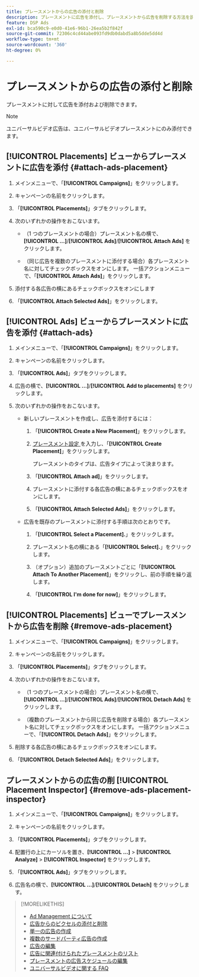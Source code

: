 ```yaml
---
title: プレースメントからの広告の添付と削除
description: プレースメントに広告を添付し、プレースメントから広告を削除する方法を説明します。
feature: DSP Ads
exl-id: bca590c9-e0d0-41e6-96b1-26ea5b2f842f
source-git-commit: 72306c4cd44abe093fd9db0dabd5a8b5dde5dd4d
workflow-type: tm+mt
source-wordcount: '360'
ht-degree: 0%

---
```


# プレースメントからの広告の添付と削除

プレースメントに対して広告を添付および削除できます。

>[!NOTE]
>
>ユニバーサルビデオ広告は、ユニバーサルビデオプレースメントにのみ添付できます。

## [!UICONTROL Placements] ビューからプレースメントに広告を添付 {#attach-ads-placement}

1. メインメニューで、「**[!UICONTROL Campaigns]**」をクリックします。

1. キャンペーンの名前をクリックします。

1. 「**[!UICONTROL Placements]**」タブをクリックします。

1. 次のいずれかの操作をおこないます。

   * （1 つのプレースメントの場合）プレースメント名の横で、**[!UICONTROL ...]**/**[!UICONTROL Ads]**/**[!UICONTROL Attach Ads]** をクリックします。

   * （同じ広告を複数のプレースメントに添付する場合）各プレースメント名に対してチェックボックスをオンにします。 一括アクションメニューで、「**[!UICONTROL Attach Ads]**」をクリックします。

1. 添付する各広告の横にあるチェックボックスをオンにします

1. 「**[!UICONTROL Attach Selected Ads]**」をクリックします。

## [!UICONTROL Ads] ビューからプレースメントに広告を添付 {#attach-ads}

1. メインメニューで、「**[!UICONTROL Campaigns]**」をクリックします。

1. キャンペーンの名前をクリックします。

1. 「**[!UICONTROL Ads]**」タブをクリックします。

1. 広告の横で、**[!UICONTROL ...]**/**[!UICONTROL Add to placements]** をクリックします。

1. 次のいずれかの操作をおこないます。

   * 新しいプレースメントを作成し、広告を添付するには：

      1. 「**[!UICONTROL Create a New Placement]**」をクリックします。

      1. [ プレースメント設定 ](/help/dsp/campaign-management/placements/placement-settings.md) を入力し、「**[!UICONTROL Create Placement]**」をクリックします。

         プレースメントのタイプは、広告タイプによって決まります。

      1. 「**[!UICONTROL Attach ad]**」をクリックします。

      1. プレースメントに添付する各広告の横にあるチェックボックスをオンにします。

      1. 「**[!UICONTROL Attach Selected Ads]**」をクリックします。

   * 広告を既存のプレースメントに添付する手順は次のとおりです。

      1. 「**[!UICONTROL Select a Placement].**」をクリックします。

      1. プレースメント名の横にある「**[!UICONTROL Select].**」をクリックします。

      1. （オプション）追加のプレースメントごとに「**[!UICONTROL Attach To Another Placement]**」をクリックし、前の手順を繰り返します。

      1. 「**[!UICONTROL I'm done for now]**」をクリックします。

## [!UICONTROL Placements] ビューでプレースメントから広告を削除 {#remove-ads-placement}

1. メインメニューで、「**[!UICONTROL Campaigns]**」をクリックします。

1. キャンペーンの名前をクリックします。

1. 「**[!UICONTROL Placements]**」タブをクリックします。

1. 次のいずれかの操作をおこないます。

   * （1 つのプレースメントの場合）プレースメント名の横で、**[!UICONTROL ...]**/**[!UICONTROL Ads]**/**[!UICONTROL Detach Ads]** をクリックします。

   * （複数のプレースメントから同じ広告を削除する場合）各プレースメント名に対してチェックボックスをオンにします。 一括アクションメニューで、「**[!UICONTROL Detach Ads]**」をクリックします。

1. 削除する各広告の横にあるチェックボックスをオンにします。

1. 「**[!UICONTROL Detach Selected Ads]**」をクリックします。

## プレースメントからの広告の削 [!UICONTROL Placement Inspector] {#remove-ads-placement-inspector}

1. メインメニューで、「**[!UICONTROL Campaigns]**」をクリックします。

1. キャンペーンの名前をクリックします。

1. 「**[!UICONTROL Placements]**」タブをクリックします。

1. 配置行の上にカーソルを置き、**[!UICONTROL ...]** > **[!UICONTROL Analyze]** > **[!UICONTROL Inspector]** をクリックします。

1. 「**[!UICONTROL Ads]**」タブをクリックします。

1. 広告名の横で、**[!UICONTROL ...]**/**[!UICONTROL Detach]** をクリックします。

>[!MORELIKETHIS]
>
>* [Ad Management について ](ad-about.md)
>* [ 広告からのピクセルの添付と削除 ](ad-pixel-attach-detach.md)
>* [ 単一の広告の作成 ](ad-create.md)
>* [ 複数のサードパーティ広告の作成 ](ad-create-multiple.md)
>* [ 広告の編集 ](ad-edit.md)
>* [ 広告に関連付けられたプレースメントのリスト ](ad-list-placements.md)
>* [ プレースメントの広告スケジュールの編集 ](/help/dsp/campaign-management/placements/placement-edit-ad-schedule.md)
>* [ ユニバーサルビデオに関する FAQ](/help/dsp/campaign-management/faq-universal-video.md)
